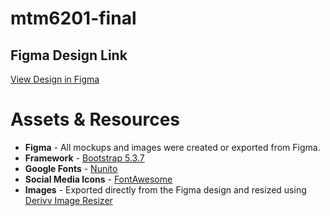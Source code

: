 # mtm6201-final

## Figma Design Link 
[View Design in Figma](https://www.figma.com/design/GOm4tqGxVZLXf9GaTHuoO8/dev-student-sample-file?node-id=0-1&t=0I3WORNkHTw4aOFF-1)

# Assets & Resources
- **Figma** - All mockups and images were created or exported from Figma.
- **Framework** - [Bootstrap 5.3.7](https://getbootstrap.com/)
- **Google Fonts** - [Nunito](https://fonts.google.com/specimen/Nunito)
- **Social Media Icons** - [FontAwesome](https://fontawesome.com/)
- **Images** - Exported directly from the Figma design and resized using [Derivv Image Resizer](https://classic.derivv.com/)
